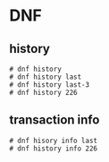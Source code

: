 # DNF

## history
```
# dnf history
# dnf history last
# dnf history last-3
# dnf history 226
```

## transaction info
```
# dnf hisory info last
# dnf history info 226
```
